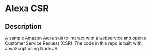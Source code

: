 Alexa CSR
=======================================

## Description
A sample Amazon Alexa skill to interact with a webservice and open a Customer Service Request (CSR). The code in this repo is built with JavaScript using Node JS.